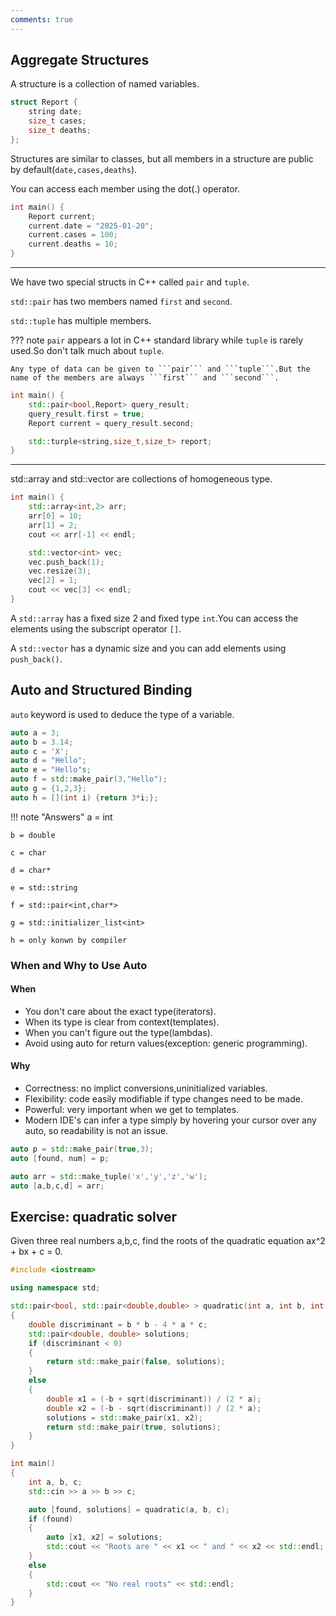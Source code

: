 ```yaml
---
comments: true
---
```


## Aggregate Structures

A structure is a collection of named variables.

```cpp
struct Report {
    string date;
    size_t cases;
    size_t deaths;
};
```

Structures are similar to classes, but all members in a structure are public by default(```date,cases,deaths```).

You can access each member using the dot(.) operator.

```cpp
int main() {
    Report current;
    current.date = "2025-01-20";
    current.cases = 100;
    current.deaths = 10;
}
```

---

We have two special structs in C++ called ```pair``` and ```tuple```.

```std::pair``` has two members named ```first``` and ```second```.

```std::tuple``` has multiple members.

??? note 
    ```pair``` appears a lot in C++ standard library while ```tuple``` is rarely used.So don't talk much about ```tuple```.

    Any type of data can be given to ```pair``` and ```tuple```.But the name of the members are always ```first``` and ```second```.

```cpp
int main() {
    std::pair<bool,Report> query_result;
    query_result.first = true;
    Report current = query_result.second;

    std::turple<string,size_t,size_t> report;
}
```

---

std::array and std::vector are collections of homogeneous type.

```cpp
int main() {
    std::array<int,2> arr;
    arr[0] = 10;
    arr[1] = 2;
    cout << arr[-1] << endl;

    std::vector<int> vec;
    vec.push_back(1);
    vec.resize(3);
    vec[2] = 1;
    cout << vec[3] << endl;
}
```

A ```std::array``` has a fixed size 2 and fixed type ```int```.You can access the elements using the subscript operator ```[]```.

A ```std::vector``` has a dynamic size and you can add elements using ```push_back()```.

## Auto and Structured Binding

```auto``` keyword is used to deduce the type of a variable.

```cpp
auto a = 3;
auto b = 3.14;
auto c = 'X';
auto d = "Hello";
auto e = "Hello"s;
auto f = std::make_pair(3,"Hello");
auto g = {1,2,3};
auto h = [](int i) {return 3*i;};
```

!!! note "Answers"
    a = int

    b = double

    c = char

    d = char*

    e = std::string

    f = std::pair<int,char*>

    g = std::initializer_list<int>
    
    h = only konwn by compiler

### When and Why to Use Auto

#### When

- You don't care about the exact type(iterators).
- When its type is clear from context(templates).
- When you can't figure out the type(lambdas).
- Avoid using auto for return values(exception: generic programming).

#### Why
- Correctness: no implict conversions,uninitialized variables.
- Flexibility: code easily modifiable if type changes need to be made.
- Powerful: very important when we get to templates.
- Modern IDE's can infer a type simply by hovering your cursor over any auto, so readability is not an issue.

```cpp
auto p = std::make_pair(true,3);
auto [found, num] = p;

auto arr = std::make_tuple('x','y','z','w');
auto [a,b,c,d] = arr;
```

## Exercise: quadratic solver
Given three real numbers a,b,c, find the roots of the quadratic equation ax^2 + bx + c = 0.

```cpp
#include <iostream>

using namespace std;

std::pair<bool, std::pair<double,double> > quadratic(int a, int b, int c)
{
    double discriminant = b * b - 4 * a * c;
    std::pair<double, double> solutions;
    if (discriminant < 0)
    {
        return std::make_pair(false, solutions);
    }
    else
    {
        double x1 = (-b + sqrt(discriminant)) / (2 * a);
        double x2 = (-b - sqrt(discriminant)) / (2 * a);
        solutions = std::make_pair(x1, x2);
        return std::make_pair(true, solutions);
    }
}

int main()
{
    int a, b, c;
    std::cin >> a >> b >> c;

    auto [found, solutions] = quadratic(a, b, c);
    if (found)
    {
        auto [x1, x2] = solutions;
        std::cout << "Roots are " << x1 << " and " << x2 << std::endl;
    }
    else
    {
        std::cout << "No real roots" << std::endl;
    }
}
```